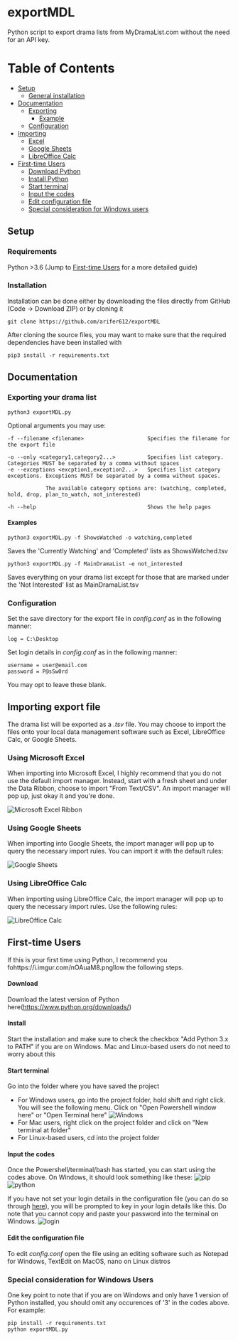 # exportMDL
Python script to export drama lists from MyDramaList.com without the need for an API key.

# Table of Contents

* [Setup](#setup)
    * [General installation](#installation)
* [Documentation](#documentation)
    * [Exporting](#exporting-your-drama-list)
        * [Example](#examples)
    * [Configuration](#configuration)
* [Importing](#importing-export-file)
    * [Excel](#using-microsoft-excel)
    * [Google Sheets](#using-google-sheets)
    * [LibreOffice Calc](#using-libreoffice-calc)
* [First-time Users](#first-time-users)
    * [Download Python](#download)
    * [Install Python](#install)
    * [Start terminal](#start-terminal)
    * [Input the codes](#input-the-codes)
    * [Edit configuration file](#edit-the-configuration-file)
    * [Special consideration for Windows users](#special-consideration-for-windows-users)
    



## Setup
### Requirements
Python >3.6 (Jump to [First-time Users](#first-time-users) for a more detailed guide)


### Installation
Installation can be done either by downloading the files directly from GitHub (Code -> Download ZIP) or by cloning it
    
    git clone https://github.com/arifer612/exportMDL
    
After cloning the source files, you may want to make sure that the required dependencies have been installed with
    
    pip3 install -r requirements.txt

## Documentation
### Exporting your drama list

    python3 exportMDL.py
    
Optional arguments you may use:
    
    -f --filename <filename>                    Specifies the filename for the export file
    
    -o --only <category1,category2...>          Specifies list category. Categories MUST be separated by a comma without spaces
    -e --exceptions <excption1,exception2...>   Specifies list category exceptions. Exceptions MUST be separated by a comma without spaces.
                                                
                The available category options are: (watching, completed, hold, drop, plan_to_watch, not_interested)
                                                    
    -h --help                                   Shows the help pages
    
#### Examples

    python3 exportMDL.py -f ShowsWatched -o watching,completed
Saves the 'Currently Watching' and 'Completed' lists as ShowsWatched.tsv

    python3 exportMDL.py -f MainDramaList -e not_interested
Saves everything on your drama list except for those that are marked under the 'Not Interested' list as MainDramaList.tsv
    

### Configuration
Set the save directory for the export file in _config.conf_ as in the following manner:

    log = C:\Desktop
    
Set login details in _config.conf_ as in the following manner:
    
    username = user@email.com
    password = P@sSw0rd

You may opt to leave these blank. 

## Importing export file
The drama list will be exported as a _.tsv_ file. You may choose to import the files onto your local data management
software such as Excel, LibreOffice Calc, or Google Sheets.

### Using Microsoft Excel
When importing into Microsoft Excel, I highly recommend that you do not use the default import manager. Instead, start
with a fresh sheet and under the Data Ribbon, choose to import "From Text/CSV". An import manager will pop up, just
okay it and you're done.

![Microsoft Excel Ribbon](https://i.imgur.com/xTB1qzp.png "Microsoft Excel Example")

### Using Google Sheets
When importing into Google Sheets, the import manager will pop up to query the necessary import rules. You can import it
with the default rules:

![Google Sheets](https://i.imgur.com/NSxQFsX.png "Google Sheets Example")

### Using LibreOffice Calc
When importing using LibreOffice Calc, the import manager will pop up to query the necessary import rules. Use the
following rules:

![LibreOffice Calc](https://i.imgur.com/2rTOl29.png "LibreOffice Calc Example")

## First-time Users
If this is your first time using Python, I recommend you fohttps://i.imgur.com/nOAuaM8.pngllow the following steps.

#### Download
Download the latest version of Python here(https://www.python.org/downloads/)

#### Install
Start the installation and make sure to check the checkbox "Add Python 3.x to PATH" if you are on Windows. Mac and Linux-based users do not need to worry about this

#### Start terminal
Go into the folder where you have saved the project

* For Windows users, go into the project folder, hold shift and right click. You will see the following menu. Click on "Open Powershell window here" or "Open Terminal here" ![Windows](https://i.imgur.com/nOAuaM8.png)
* For Mac users, right click on the project folder and click on "New terminal at folder"
* For Linux-based users, cd into the project folder

#### Input the codes
Once the Powershell/terminal/bash has started, you can start using the codes above. On Windows, it should look something like these:
![pip](https://i.imgur.com/RCTwY3u.png)
![python](https://i.imgur.com/RCTwY3u.png)

If you have not set your login details in the configuration file (you can do so through [here](#edit-the-configuration-file)), you will be prompted to key in your login details like this. Do note that you cannot copy and paste your password into the terminal on Windows.
![login](https://i.imgur.com/kNfQMIy.png)

#### Edit the configuration file
To edit _config.conf_ open the file using an editing software such as Notepad for Windows, TextEdit on MacOS, nano on Linux distros

### Special consideration for Windows Users
One key point to note that if you are on Windows and only have 1 version of Python installed, you should omit any occurences of '3' in the codes above. For example:

    pip install -r requirements.txt
    python exportMDL.py
